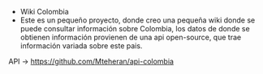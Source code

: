 - Wiki Colombia
- Este es un pequeño proyecto, donde creo una pequeña wiki donde se puede consultar información sobre Colombia, los datos de donde se obtienen información provienen de una api open-source, que trae información variada sobre este pais.

API -> https://github.com/Mteheran/api-colombia